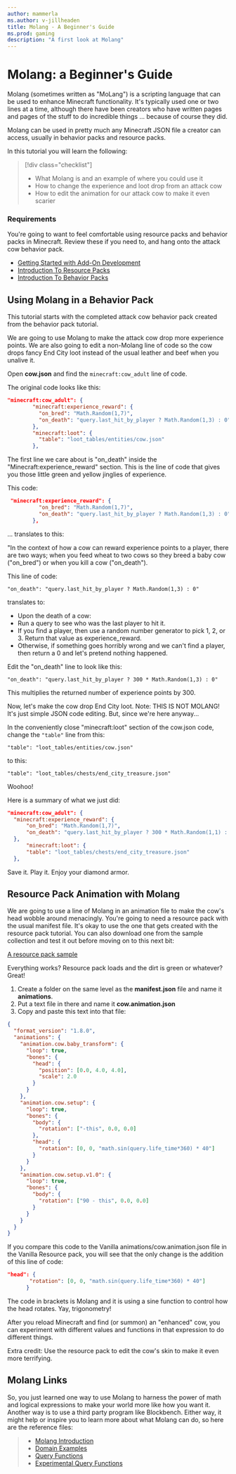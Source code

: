 ```yaml
---
author: mammerla
ms.author: v-jillheaden
title: Molang - A Beginner's Guide
ms.prod: gaming
description: "A first look at Molang"
---
```


# Molang: a Beginner's Guide

Molang (sometimes written as "MoLang") is a scripting language that can be used to enhance Minecraft functionality. It's typically used one or two lines at a time, although there have been creators who have written pages and pages of the stuff to do incredible things ... because of course they did.

Molang can be used in pretty much any Minecraft JSON file a creator can access, usually in behavior packs and resource packs.

In this tutorial you will learn the following:

> [!div class="checklist"]
>
> - What Molang is and an example of where you could use it
> - How to change the experience and loot drop from an attack cow
> - How to edit the animation for our attack cow to make it even scarier

### Requirements

You're going to want to feel comfortable using resource packs and behavior packs in Minecraft. Review these if you need to, and hang onto the attack cow behavior pack.

- [Getting Started with Add-On Development](GettingStarted.md)
- [Introduction To Resource Packs](ResourcePack.md)
- [Introduction To Behavior Packs](BehaviorPack.md)

## Using Molang in a Behavior Pack

This tutorial starts with the completed attack cow behavior pack created from the behavior pack tutorial.

We are going to use Molang to make the attack cow drop more experience points. We are also going to edit a non-Molang line of code so the cow drops fancy End City loot instead of the usual leather and beef when you unalive it.

Open **cow.json** and find the `minecraft:cow_adult` line of code.

The original code looks like this:

```json
"minecraft:cow_adult": {
        "minecraft:experience_reward": {
          "on_bred": "Math.Random(1,7)",
          "on_death": "query.last_hit_by_player ? Math.Random(1,3) : 0"
        },
        "minecraft:loot": {
          "table": "loot_tables/entities/cow.json"
        },
```

The first line we care about is "on_death" inside the "Minecraft:experience_reward" section. This is the line of code that gives you those little green and yellow jinglies of experience.

This code:

```json
 "minecraft:experience_reward": {
          "on_bred": "Math.Random(1,7)",
          "on_death": "query.last_hit_by_player ? Math.Random(1,3) : 0"
        },
```

... translates to this:

"In the context of how a cow can reward experience points to a player, there are two ways; when you feed wheat to two cows so they breed a baby cow ("on_bred") or when you kill a cow ("on_death").

This line of code:

`"on_death": "query.last_hit_by_player ? Math.Random(1,3) : 0"`

translates to:

- Upon the death of a cow:
- Run a query to see who was the last player to hit it.
- If you find a player, then use a random number generator to pick 1, 2, or 3. Return that value as experience_reward.
- Otherwise, if something goes horribly wrong and we can't find a player, then return a 0 and let's pretend nothing happened.

Edit the "on_death" line to look like this:

`"on_death": "query.last_hit_by_player ? 300 * Math.Random(1,3) : 0"`

This multiplies the returned number of experience points by 300.

Now, let's make the cow drop End City loot. Note: THIS IS NOT MOLANG! It's just simple JSON code editing. But, since we're here anyway...

In the conveniently close "minecraft:loot" section of the cow.json code, change the `"table"` line from this:

`"table": "loot_tables/entities/cow.json"`

to this:

`"table": "loot_tables/chests/end_city_treasure.json"`

Woohoo!

Here is a summary of what we just did:

```json
"minecraft:cow_adult": {
  "minecraft:experience_reward": {
      "on_bred": "Math.Random(1,7)",
      "on_death": "query.last_hit_by_player ? 300 * Math.Random(1,1) : 0"
  },
      "minecraft:loot": {
      "table": "loot_tables/chests/end_city_treasure.json"
  },
```

Save it. Play it. Enjoy your diamond armor.

## Resource Pack Animation with Molang

We are going to use a line of Molang in an animation file to make the cow's head wobble around menacingly. You're going to need a resource pack with the usual manifest file. It's okay to use the one that gets created with the resource pack tutorial. You can also download one from the sample collection and test it out before moving on to this next bit:

[A resource pack sample](https://github.com/microsoft/minecraft-samples/tree/main/resource_pack_sample)

Everything works? Resource pack loads and the dirt is green or whatever? Great!

1. Create a folder on the same level as the **manifest.json** file and name it **animations**.
1. Put a text file in there and name it **cow.animation.json**
1. Copy and paste this text into that file:

```json
{
  "format_version": "1.8.0",
  "animations": {
    "animation.cow.baby_transform": {
      "loop": true,
      "bones": {
        "head": {
          "position": [0.0, 4.0, 4.0],
          "scale": 2.0
        }
      }
    },
    "animation.cow.setup": {
      "loop": true,
      "bones": {
        "body": {
          "rotation": ["-this", 0.0, 0.0]
        },
        "head": {
          "rotation": [0, 0, "math.sin(query.life_time*360) * 40"]
        }
      }
    },
    "animation.cow.setup.v1.0": {
      "loop": true,
      "bones": {
        "body": {
          "rotation": ["90 - this", 0.0, 0.0]
        }
      }
    }
  }
}

```

If you compare this code to the Vanilla animations/cow.animation.json file in the Vanilla Resource pack, you will see that the only change is the addition of this line of code:

```json
"head": {
       "rotation": [0, 0, "math.sin(query.life_time*360) * 40"]
      }

```

The code in brackets is Molang and it is using a sine function to control how the head rotates. Yay, trigonometry!

After you reload Minecraft and find (or summon) an "enhanced" cow, you can experiment with different values and functions in that expression to do different things.

Extra credit: Use the resource pack to edit the cow's skin to make it even more terrifying.

## Molang Links

So, you just learned one way to use Molang to harness the power of math and logical expressions to make your world more like how you want it. Another way is to use a third party program like Blockbench. Either way, it might help or inspire you to learn more about what Molang can do, so here are the reference files:

>- [Molang Introduction](../Reference/Content/MolangReference/Examples/MolangConcepts/MolangIntroduction.md)
>- [Domain Examples](../Reference/Content/MolangReference/Examples/MolangConcepts/DomainExamples.md)
>- [Query Functions](../Reference/Content/MolangReference/Examples/MolangConcepts/QueryFunctions.md)
>- [Experimental Query Functions](../Reference/Content/MolangReference/Examples/MolangConcepts/ExperimentalQueryFunctions.md)
